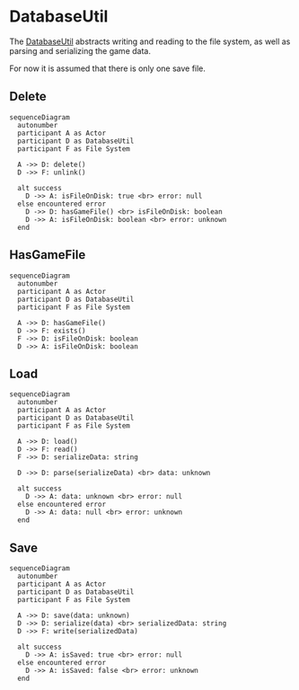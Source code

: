 # DatabaseUtil

The [DatabaseUtil](../../src/utils/databaseUtil.ts) abstracts
writing and reading to the file system,
as well as parsing and serializing the game data.

For now it is assumed that there is only one save file.

## Delete

```mermaid
sequenceDiagram
  autonumber
  participant A as Actor
  participant D as DatabaseUtil
  participant F as File System

  A ->> D: delete()
  D ->> F: unlink()

  alt success
    D ->> A: isFileOnDisk: true <br> error: null
  else encountered error
    D ->> D: hasGameFile() <br> isFileOnDisk: boolean
    D ->> A: isFileOnDisk: boolean <br> error: unknown
  end
```

## HasGameFile

```mermaid
sequenceDiagram
  autonumber
  participant A as Actor
  participant D as DatabaseUtil
  participant F as File System

  A ->> D: hasGameFile()
  D ->> F: exists()
  F ->> D: isFileOnDisk: boolean
  D ->> A: isFileOnDisk: boolean
```

## Load

```mermaid
sequenceDiagram
  autonumber
  participant A as Actor
  participant D as DatabaseUtil
  participant F as File System

  A ->> D: load()
  D ->> F: read()
  F ->> D: serializeData: string

  D ->> D: parse(serializeData) <br> data: unknown

  alt success
    D ->> A: data: unknown <br> error: null
  else encountered error
    D ->> A: data: null <br> error: unknown
  end
```

## Save

```mermaid
sequenceDiagram
  autonumber
  participant A as Actor
  participant D as DatabaseUtil
  participant F as File System

  A ->> D: save(data: unknown)
  D ->> D: serialize(data) <br> serializedData: string
  D ->> F: write(serializedData)

  alt success
    D ->> A: isSaved: true <br> error: null
  else encountered error
    D ->> A: isSaved: false <br> error: unknown
  end
```

